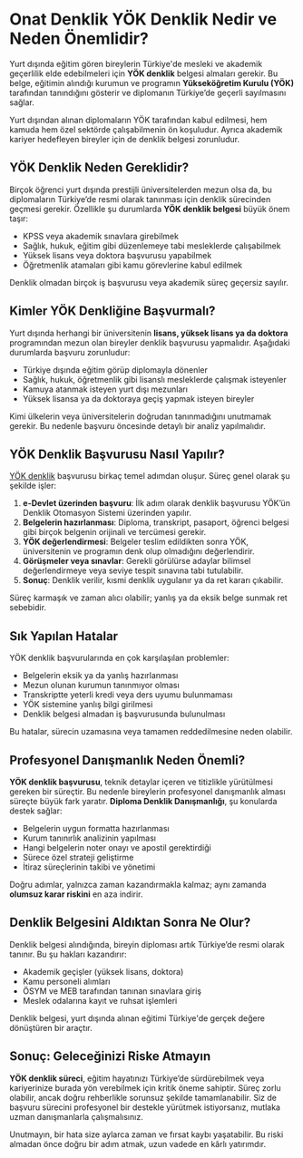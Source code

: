 # Onat Denklik YÖK Denklik Nedir ve Neden Önemlidir?

Yurt dışında eğitim gören bireylerin Türkiye'de mesleki ve akademik geçerlilik elde edebilmeleri için **YÖK denklik** belgesi almaları gerekir. Bu belge, eğitimin alındığı kurumun ve programın **Yükseköğretim Kurulu (YÖK)** tarafından tanındığını gösterir ve diplomanın Türkiye’de geçerli sayılmasını sağlar.

Yurt dışından alınan diplomaların YÖK tarafından kabul edilmesi, hem kamuda hem özel sektörde çalışabilmenin ön koşuludur. Ayrıca akademik kariyer hedefleyen bireyler için de denklik belgesi zorunludur.

## YÖK Denklik Neden Gereklidir?

Birçok öğrenci yurt dışında prestijli üniversitelerden mezun olsa da, bu diplomaların Türkiye’de resmi olarak tanınması için denklik sürecinden geçmesi gerekir. Özellikle şu durumlarda **YÖK denklik belgesi** büyük önem taşır:

- KPSS veya akademik sınavlara girebilmek  
- Sağlık, hukuk, eğitim gibi düzenlemeye tabi mesleklerde çalışabilmek  
- Yüksek lisans veya doktora başvurusu yapabilmek  
- Öğretmenlik atamaları gibi kamu görevlerine kabul edilmek  

Denklik olmadan birçok iş başvurusu veya akademik süreç geçersiz sayılır.

## Kimler YÖK Denkliğine Başvurmalı?

Yurt dışında herhangi bir üniversitenin **lisans, yüksek lisans ya da doktora** programından mezun olan bireyler denklik başvurusu yapmalıdır. Aşağıdaki durumlarda başvuru zorunludur:

- Türkiye dışında eğitim görüp diplomayla dönenler  
- Sağlık, hukuk, öğretmenlik gibi lisanslı mesleklerde çalışmak isteyenler  
- Kamuya atanmak isteyen yurt dışı mezunları  
- Yüksek lisansa ya da doktoraya geçiş yapmak isteyen bireyler  

Kimi ülkelerin veya üniversitelerin doğrudan tanınmadığını unutmamak gerekir. Bu nedenle başvuru öncesinde detaylı bir analiz yapılmalıdır.

## YÖK Denklik Başvurusu Nasıl Yapılır?

[YÖK denklik](https://www.diplomadenklik.com/yok-denklik/) başvurusu birkaç temel adımdan oluşur. Süreç genel olarak şu şekilde işler:

1. **e-Devlet üzerinden başvuru**: İlk adım olarak denklik başvurusu YÖK’ün Denklik Otomasyon Sistemi üzerinden yapılır.  
2. **Belgelerin hazırlanması**: Diploma, transkript, pasaport, öğrenci belgesi gibi birçok belgenin orijinali ve tercümesi gerekir.  
3. **YÖK değerlendirmesi**: Belgeler teslim edildikten sonra YÖK, üniversitenin ve programın denk olup olmadığını değerlendirir.  
4. **Görüşmeler veya sınavlar**: Gerekli görülürse adaylar bilimsel değerlendirmeye veya seviye tespit sınavına tabi tutulabilir.  
5. **Sonuç**: Denklik verilir, kısmi denklik uygulanır ya da ret kararı çıkabilir.

Süreç karmaşık ve zaman alıcı olabilir; yanlış ya da eksik belge sunmak ret sebebidir.

## Sık Yapılan Hatalar

YÖK denklik başvurularında en çok karşılaşılan problemler:

- Belgelerin eksik ya da yanlış hazırlanması  
- Mezun olunan kurumun tanınmıyor olması  
- Transkriptte yeterli kredi veya ders uyumu bulunmaması  
- YÖK sistemine yanlış bilgi girilmesi  
- Denklik belgesi almadan iş başvurusunda bulunulması  

Bu hatalar, sürecin uzamasına veya tamamen reddedilmesine neden olabilir.

## Profesyonel Danışmanlık Neden Önemli?

**YÖK denklik başvurusu**, teknik detaylar içeren ve titizlikle yürütülmesi gereken bir süreçtir. Bu nedenle bireylerin profesyonel danışmanlık alması süreçte büyük fark yaratır. **Diploma Denklik Danışmanlığı**, şu konularda destek sağlar:

- Belgelerin uygun formatta hazırlanması  
- Kurum tanınırlık analizinin yapılması  
- Hangi belgelerin noter onayı ve apostil gerektirdiği  
- Sürece özel strateji geliştirme  
- İtiraz süreçlerinin takibi ve yönetimi  

Doğru adımlar, yalnızca zaman kazandırmakla kalmaz; aynı zamanda **olumsuz karar riskini** en aza indirir.

## Denklik Belgesini Aldıktan Sonra Ne Olur?

Denklik belgesi alındığında, bireyin diploması artık Türkiye’de resmi olarak tanınır. Bu şu hakları kazandırır:

- Akademik geçişler (yüksek lisans, doktora)  
- Kamu personeli alımları  
- ÖSYM ve MEB tarafından tanınan sınavlara giriş  
- Meslek odalarına kayıt ve ruhsat işlemleri  

Denklik belgesi, yurt dışında alınan eğitimi Türkiye'de gerçek değere dönüştüren bir araçtır.

## Sonuç: Geleceğinizi Riske Atmayın

**YÖK denklik süreci**, eğitim hayatınızı Türkiye’de sürdürebilmek veya kariyerinize burada yön verebilmek için kritik öneme sahiptir. Süreç zorlu olabilir, ancak doğru rehberlikle sorunsuz şekilde tamamlanabilir. Siz de başvuru sürecini profesyonel bir destekle yürütmek istiyorsanız, mutlaka uzman danışmanlarla çalışmalısınız.

Unutmayın, bir hata size aylarca zaman ve fırsat kaybı yaşatabilir. Bu riski almadan önce doğru bir adım atmak, uzun vadede en kârlı yatırımdır.
